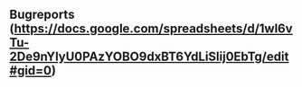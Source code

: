 
## Bugreports (https://docs.google.com/spreadsheets/d/1wl6vTu-2De9nYlyU0PAzYOBO9dxBT6YdLiSlij0EbTg/edit#gid=0)
